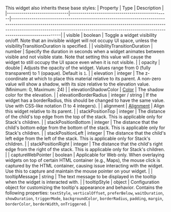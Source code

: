 This widget also inherits these base styles:
| Property | Type | Description |
|------------------------------|------------------------------------------------|------------------------------------------------------------------------------------------------------------------------------------------------------------------------------------------------------------------------------------------------------------------|
| visible | boolean | Toggle a widget visibility on/off. Note that an invisible widget will not occupy UI space, unless the visibilityTransitionDuration is specified. |
| visibilityTransitionDuration | number | Specify the duration in seconds when a widget animates between visible and not visible state. Note that setting this value will cause the widget to still occupy the UI space even when it is not visible. |
| opacity | double | Adjusts the opacity of the widget. Values range from 0 (fully transparent) to 1 (opaque). Default is `1`. |
| elevation | integer | The z-coordinate at which to place this material relative to its parent. A non-zero value will show a shadow, with its size relative to the elevation value. (Minimum: 0, Maximum: 24) |
| elevationShadowColor | [Color](/widgets/types#Color) | The shadow color for the elevation. |
| elevationBorderRadius | integer / string | If the widget has a borderRadius, this should be changed to have the same value. Use with CSS-like notation (1 to 4 integers). |
| alignment | [Alignment](/widgets/types#Alignment) | Align this widget relative to its parent. |
| stackPositionTop | integer | The distance of the child's top edge from the top of the stack. This is applicable only for Stack's children. |
| stackPositionBottom | integer | The distance that the child's bottom edge from the bottom of the stack. This is applicable only for Stack's children. |
| stackPositionLeft | integer | The distance that the child's left edge from the left of the stack. This is applicable only for Stack's children. |
| stackPositionRight | integer | The distance that the child's right edge from the right of the stack. This is applicable only for Stack's children. |
| captureWebPointer | boolean | Applicable for Web only. When overlaying widgets on top of certain HTML container (e.g., Maps), the mouse click is captured by the HTML container, causing issue interacting with the widget. Use this to capture and maintain the mouse pointer on your widget. |
| tooltipMessage | string | The text message to be displayed in the tooltip when the widget is interacted with. |
| tooltipStyle | object | Configuration object for customizing the tooltip's appearance and behavior. Contains the following properties: `textStyle`, `verticalOffset`, `preferBelow`, `waitDuration`, `showDuration`, `triggerMode`, `backgroundColor`, `borderRadius`, `padding`, `margin`, `borderColor`, `borderWidth`, `onTriggered`. |

